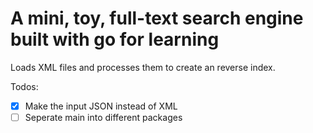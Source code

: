 # A mini, toy, full-text search engine built with go for learning

Loads XML files and processes them to create an reverse index.

Todos:

- [x] Make the input JSON instead of XML
- [ ] Seperate main into different packages
